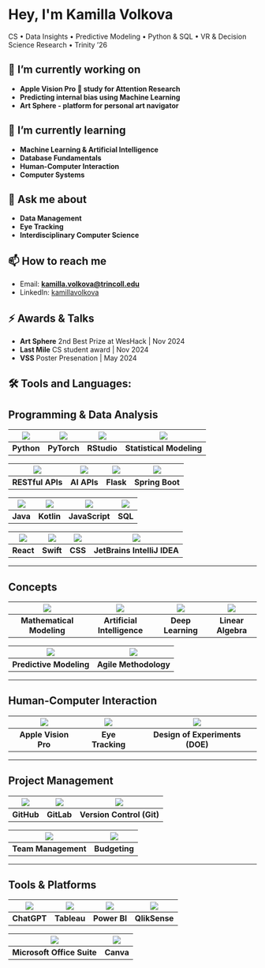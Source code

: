 # Hey, I'm Kamilla Volkova

CS • Data Insights • Predictive Modeling • Python & SQL • VR & Decision Science Research • Trinity ’26

## 🔭 I’m currently working on
- **Apple Vision Pro 🍏 study for Attention Research**
- **Predicting internal bias using Machine Learning**
- **Art Sphere - platform for personal art navigator**


## 🌱 I’m currently learning
- **Machine Learning & Artificial Intelligence**
- **Database Fundamentals**
- **Human-Computer Interaction**
- **Computer Systems**

## 💬 Ask me about
- **Data Management**
- **Eye Tracking**
- **Interdisciplinary Computer Science**

## 📫 How to reach me
- Email: **kamilla.volkova@trincoll.edu**
- LinkedIn: [kamillavolkova](https://www.linkedin.com/in/kamillavolkova/)

## ⚡ Awards & Talks
- **Art Sphere** 2nd Best Prize at WesHack | Nov 2024
- **Last Mile** CS student award | Nov 2024
- **VSS** Poster Presenation | May 2024 

## 🛠️ Tools and Languages:

## Programming & Data Analysis

| <img src="https://img.icons8.com/ios-filled/40/000000/python.png"/> | <img src="https://img.icons8.com/ios-filled/40/000000/artificial-intelligence.png"/> | <img src="https://img.icons8.com/ios-filled/40/000000/r-project.png"/> | <img src="https://img.icons8.com/ios-filled/40/000000/combo-chart.png"/> |
|:-----------------------------:|:-------------------------------------:|:----------------------------------:|:----------------------------------:|
| **Python**                   | **PyTorch**                           | **RStudio**                        | **Statistical Modeling**           |

| <img src="https://img.icons8.com/ios-filled/40/000000/api.png"/> | <img src="https://img.icons8.com/ios-filled/40/000000/brain.png"/> | <img src="https://img.icons8.com/ios-filled/40/000000/flask.png"/> | <img src="https://img.icons8.com/ios-filled/40/000000/spring-logo.png"/> |
|:----------------------------:|:-------------------------------------:|:----------------------------------:|:----------------------------------:|
| **RESTful APIs**            | **AI APIs**                           | **Flask**                          | **Spring Boot**                    |

| <img src="https://img.icons8.com/ios-filled/40/000000/java-coffee-cup-logo.png"/> | <img src="https://img.icons8.com/ios-filled/40/000000/kotlin.png"/> | <img src="https://img.icons8.com/ios-filled/40/000000/javascript.png"/> | <img src="https://img.icons8.com/ios-filled/40/000000/sql.png"/> |
|:----------------------------:|:-------------------------------------:|:----------------------------------:|:----------------------------------:|
| **Java**                    | **Kotlin**                            | **JavaScript**                     | **SQL**                            |

| <img src="https://img.icons8.com/ios-filled/40/000000/react-native.png"/> | <img src="https://img.icons8.com/ios-filled/40/000000/swift.png"/> | <img src="https://img.icons8.com/ios-filled/40/000000/css3.png"/> | <img src="https://img.icons8.com/ios-filled/40/000000/intellij-idea.png"/> |
|:----------------------------:|:-------------------------------------:|:----------------------------------:|:----------------------------------:|
| **React**                   | **Swift**                             | **CSS**                            | **JetBrains IntelliJ IDEA**        |

---

## Concepts

| <img src="https://img.icons8.com/ios-filled/40/000000/math.png"/> | <img src="https://img.icons8.com/ios-filled/40/000000/artificial-intelligence.png"/> | <img src="https://img.icons8.com/ios-filled/40/000000/neural-network.png"/> | <img src="https://img.icons8.com/ios-filled/40/000000/matrix.png"/> |
|:-----------------------------:|:-------------------------------------:|:----------------------------------:|:----------------------------------:|
| **Mathematical Modeling**    | **Artificial Intelligence**           | **Deep Learning**                  | **Linear Algebra**                 |

| <img src="https://img.icons8.com/ios-filled/40/000000/line-chart.png"/> | <img src="https://img.icons8.com/ios-filled/40/000000/agile.png"/> |
|:------------------------------:|:----------------------------------:|
| **Predictive Modeling**       | **Agile Methodology**              |

---

## Human-Computer Interaction

| <img src="https://img.icons8.com/ios-filled/40/000000/vision.png"/> | <img src="https://img.icons8.com/ios-filled/40/000000/eye-tracking.png"/> | <img src="https://img.icons8.com/ios-filled/40/000000/experiment.png"/> |
|:------------------------------:|:----------------------------------:|:----------------------------------:|
| **Apple Vision Pro**          | **Eye Tracking**                   | **Design of Experiments (DOE)**   |

---

## Project Management

| <img src="https://img.icons8.com/ios-filled/40/000000/github.png"/> | <img src="https://img.icons8.com/ios-filled/40/000000/gitlab.png"/> | <img src="https://img.icons8.com/ios-filled/40/000000/git.png"/> |
|:------------------------------:|:----------------------------------:|:-------------------------------:|
| **GitHub**                    | **GitLab**                         | **Version Control (Git)**       |

| <img src="https://img.icons8.com/ios-filled/40/000000/teamwork.png"/> | <img src="https://img.icons8.com/ios-filled/40/000000/money.png"/> |
|:-------------------------------:|:----------------------------------:|
| **Team Management**            | **Budgeting**                      |

---

## Tools & Platforms

| <img src="https://img.icons8.com/ios-filled/40/000000/chatgpt.png"/> | <img src="https://img.icons8.com/ios-filled/40/000000/tableau-software.png"/> | <img src="https://img.icons8.com/ios-filled/40/000000/power-bi.png"/> | <img src="https://img.icons8.com/ios-filled/40/000000/qlikview.png"/> |
|:------------------------------:|:----------------------------------:|:-------------------------------:|:------------------------------:|
| **ChatGPT**                   | **Tableau**                        | **Power BI**                    | **QlikSense**                 |

| <img src="https://img.icons8.com/ios-filled/40/000000/microsoft-office-2019.png"/> | <img src="https://img.icons8.com/ios-filled/40/000000/canva.png"/> |
|:----------------------------------:|:----------------------------:|
| **Microsoft Office Suite**        | **Canva**                   |
